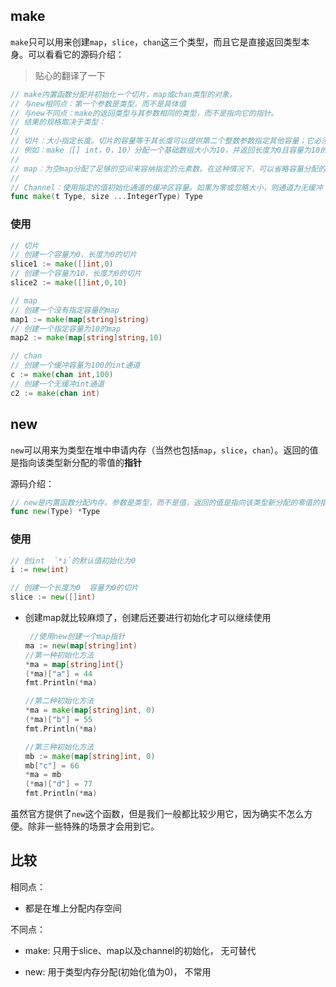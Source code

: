 ## make

`make`只可以用来创建`map`，`slice`，`chan`这三个类型，而且它是直接返回类型本身。可以看看它的源码介绍：

> 贴心的翻译了一下

```go
// make内置函数分配并初始化一个切片，map或chan类型的对象。
// 与new相同点：第一个参数是类型，而不是具体值
// 与new不同点：make的返回类型与其参数相同的类型，而不是指向它的指针。
// 结果的规格取决于类型：
//
// 切片：大小指定长度。切片的容量等于其长度可以提供第二个整数参数指定其他容量；它必须不小于长度。
// 例如：make（[] int，0，10）分配一个基础数组大小为10，并返回长度为0且容量为10的切片，即由该基础数组支持。
//
// map：为空map分配了足够的空间来容纳指定的元素数。在这种情况下，可以省略容量分配的起始大小较小。
//
// Channel：使用指定的值初始化通道的缓冲区容量。如果为零或忽略大小，则通道为无缓冲
func make(t Type, size ...IntegerType) Type
```

### 使用

```go
// 切片
// 创建一个容量为0，长度为0的切片
slice1 := make([]int,0)
// 创建一个容量为10，长度为0的切片
slice2 := make([]int,0,10)

// map
// 创建一个没有指定容量的map
map1 := make(map[string]string)
// 创建一个指定容量为10的map
map2 := make(map[string]string,10)

// chan
// 创建一个缓冲容量为100的int通道
c := make(chan int,100)
// 创建一个无缓冲int通道
c2 := make(chan int)

```

## new

`new`可以用来为类型在堆中申请内存（当然也包括`map`，`slice`，`chan`）。返回的值是指向该类型新分配的零值的**指针**

源码介绍：

```go
// new是内置函数分配内存。参数是类型，而不是值，返回的值是指向该类型新分配的零值的指针。
func new(Type) *Type
```

### 使用

```go
// 创int  `*i`的默认值初始化为0
i := new(int)

// 创建一个长度为0  容量为0的切片
slice := new([]int)
```

- 创建map就比较麻烦了，创建后还要进行初始化才可以继续使用

  ```go
   //使用new创建一个map指针
  ma := new(map[string]int)                                                                                                                                          
  //第一种初始化方法
  *ma = map[string]int{}
  (*ma)["a"] = 44
  fmt.Println(*ma)
  
  //第二种初始化方法
  *ma = make(map[string]int, 0)
  (*ma)["b"] = 55
  fmt.Println(*ma)
  
  //第三种初始化方法
  mb := make(map[string]int, 0)
  mb["c"] = 66
  *ma = mb
  (*ma)["d"] = 77
  fmt.Println(*ma)
  ```

虽然官方提供了`new`这个函数，但是我们一般都比较少用它，因为确实不怎么方便。除非一些特殊的场景才会用到它。

## 比较

相同点：

- 都是在堆上分配内存空间

不同点：

- make: 只用于slice、map以及channel的初始化， 无可替代

- new: 用于类型内存分配(初始化值为0)， 不常用